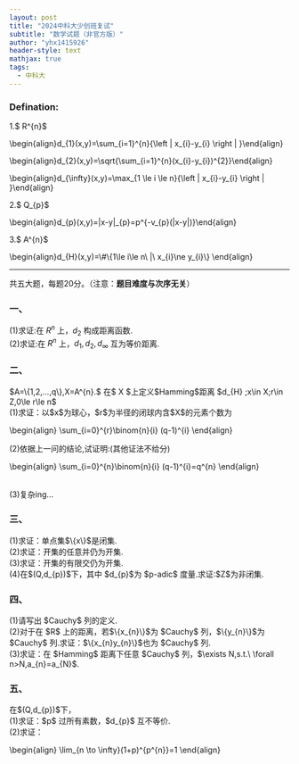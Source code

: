 ```yaml
---
layout: post
title: "2024中科大少创班复试"
subtitle: "数学试题（非官方版）"
author: "yhx1415926"
header-style: text
mathjax: true
tags:
  - 中科大
---
```


### Defination:
1.$ R^{n}$
  <p>\begin{align}d_{1}(x,y)=\sum_{i=1}^{n}{\left | x_{i}-y_{i} \right | }\end{align}</p>
  <p>\begin{align}d_{2}(x,y)=\sqrt{\sum_{i=1}^{n}(x_{i}-y_{i})^{2}}\end{align}</p>
  <p>\begin{align}d_{\infty}(x,y)=\max_{1 \le i \le n}{\left | x_{i}-y_{i} \right | }\end{align}</p>
2.$ Q_{p}$
  <p>\begin{align}d_{p}(x,y)=|x-y|_{p}=p^{-v_{p}(|x-y|)}\end{align}</p>
3.$ A^{n}$
  <p>\begin{align}d_{H}(x,y)=\#\{1\le i\le n\ |\ x_{i}\ne y_{i}\} \end{align}</p>

----
共五大题，每题20分。（注意：**题目难度与次序无关**）

### 一、<br>
(1)求证:在 $R^{n}$ 上，$d_{2}$ 构成距离函数.  
(2)求证:在 $R^{n}$ 上，$d_{1},d_{2},d_{\infty}$ 互为等价距离.  

### 二、<br>
<p>$A=\{1,2,...,q\},X=A^{n}.$ 在$ X $上定义$Hamming$距离 $d_{H} ;x\in X;r\in Z,0\le r\le n$<br>
(1)求证：以$x$为球心，$r$为半径的闭球内含$X$的元素个数为<br>
<p>\begin{align}
  \sum_{i=0}^{r}\binom{n}{i} (q-1)^{i}
  \end{align}</p>
(2)依据上一问的结论,试证明:(其他证法不给分)
<p>\begin{align}
  \sum_{i=0}^{n}\binom{n}{i} (q-1)^{i}=q^{n}
  \end{align}</p><br>
(3)复杂ing...

<h3 id="三">三、<br /></h3>
(1)求证：单点集$\{x\}$是闭集.<br>
(2)求证：开集的任意并仍为开集.<br>
(3)求证：开集的有限交仍为开集.<br>
(4)在$(Q,d_{p})$下，其中 $d_{p}$为 $p-adic$ 度量.求证:$Z$为非闭集.

<h3 id="四">四、<br /></h3>
(1)请写出 $Cauchy$ 列的定义.<br>
(2)对于在 $R$ 上的距离，若$\{x_{n}\}$为 $Cauchy$ 列，$\{y_{n}\}$为 $Cauchy$ 列.求证：$\{x_{n}y_{n}\}$也为 $Cauchy$ 列.<br>
(3)求证：在 $Hamming$ 距离下任意 $Cauchy$ 列，$\exists N,s.t.\ \forall n>N,a_{n}=a_{N}$.

<h3 id="五">五、<br /></h3>
在$(Q,d_{p})$下，<br>
(1)求证：$p$ 过所有素数，$d_{p}$ 互不等价.<br>
(2)求证：
<p>\begin{align}
  \lim_{n \to \infty}(1+p)^{p^{n}}=1
  \end{align}</p>
